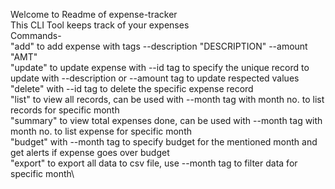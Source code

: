 Welcome to Readme of expense-tracker \
This CLI Tool keeps track of your expenses \
Commands- \
"add" to add expense with tags --description "DESCRIPTION" --amount "AMT" \
"update" to update expense with --id tag to specify the unique record to update with --description or --amount tag to update respected values \
"delete" with --id tag to delete the specific expense record \
"list" to view all records, can be used with --month tag with month no. to list records for specific month \
"summary" to view total expenses done, can be used with --month tag with month no. to list expense for specific month \
"budget" with --month tag to specify budget for the mentioned month and get alerts if expense goes over budget\
"export" to export all data to csv file, use --month tag to filter data for specific month\
